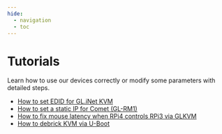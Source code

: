 ```yaml
---
hide:
  - navigation
  - toc
---
```


# Tutorials

Learn how to use our devices correctly or modify some parameters with detailed steps.

* [How to set EDID for GL.iNet KVM](how_to_set_edid_for_glkvm.md)
* [How to set a static IP for Comet (GL-RM1)](how_to_set_static_ip_for_comet.md)
* [How to fix mouse latency when RPi4 controls RPi3 via GLKVM](how_to_fix_mouse_latency_when_rpi4_controls_rpi3_via_glkvm.md)
* [How to debrick KVM via U-Boot](../faq/debrick.md)